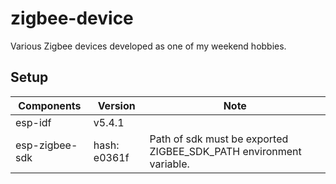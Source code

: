 # zigbee-device
Various Zigbee devices developed as one of my weekend hobbies.

## Setup

| Components     | Version      | Note                                                               |
|----------------|--------------|--------------------------------------------------------------------|
| esp-idf        | v5.4.1       |                                                                    |
| esp-zigbee-sdk | hash: e0361f | Path of sdk must be exported ZIGBEE_SDK_PATH environment variable. |
